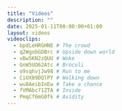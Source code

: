 ```yaml
---
title: "Videos"
description: ""
date: 2025-01-11T00:00:00+01:00
layout: videos
videoclips:
  - bpdLeHRGHNE # The crowd
  - q2WgobGDBrc # Upside down world
  - vBw5KN2zQUU # Woke
  - GnW5UO62Atc # Brócoli
  - o9sqhvjJw98 # Run to me
  - CiUX89DQlPY # Walking down
  - wu8AeibInEw # Take a chance
  - fVMAbc71ZTA # Inside
  - PmqCf6mG0fk # Avidity
---
```

